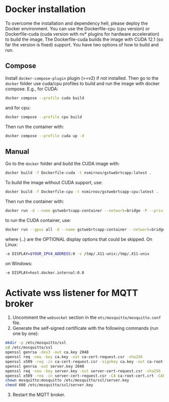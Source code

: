 # Docker installation
To overcome the installation and dependency hell, please deploy the Docker environment. You can use the Dockerfile-cpu (cpu version) or Dockerfile-cuda (cuda version with nv* plugins for hardware acceleration) to build the image. The Dockerfile-cuda builds the image with CUDA 12.1 (so far the version is fixed) support. You have two options of how to build and run.

## Compose
Install `docker-compose-plugin` plugin (>=v2) if not installed. Then go to the `docker` folder use cuda/cpu profiles to build and run the image with docker compose. E.g., for CUDA:
```bash
docker compose --profile cuda build
```
and for cpu:
```bash
docker compose --profile cpu build
```
Then run the container with:
```bash
docker compose --profile cuda up -d
```

## Manual
Go to the `docker` folder and build the CUDA image with:
```bash
docker build -f Dockerfile-cuda -t nsmirnov/gstwebrtcapp:latest .
```
To build the image without CUDA support, use:
```bash
docker build -f Dockerfile-cpu -t nsmirnov/gstwebrtcapp-cpu:latest .
```
Then run the container with:
```bash
docker run -d --name gstwebrtcapp-container --network=bridge -P --privileged --cap-add=NET_ADMIN {..} nsmirnov/gstwebrtcap-cpu:latest bash
```
to run the CUDA container, use:
```bash 
docker run --gpus all -d --name gstwebrtcapp-container --network=bridge -P --privileged --cap-add=NET_ADMIN {..} nsmirnov/gstwebrtcapp:latest bash
```	
where {..} are the OPTIONAL display options that could be skipped. On Linux:
```bash
-e DISPLAY=$YOUR_IPV4_ADDRESS:0 -v /tmp/.X11-unix:/tmp/.X11-unix
```
on Windows:
```bash
-e DISPLAY=host.docker.internal:0.0
```

# Activate wss listener for MQTT broker
1. Uncomment the `websocket` section in the `etc/mosquitto/mosquitto.conf` file.
2. Generate the self-signed certificate with the following commands (run one by one):
```bash
mkdir -p /etc/mosquitto/ssl 
cd /etc/mosquitto/ssl
openssl genrsa -des3 -out ca.key 2048 
openssl req -new -key ca.key -out ca-cert-request.csr -sha256
openssl x509 -req -in ca-cert-request.csr -signkey ca.key -out ca-root-cert.crt -days 365 -sha256
openssl genrsa -out server.key 2048
openssl req -new -key server.key -out server-cert-request.csr -sha256
openssl x509 -req -in server-cert-request.csr -CA ca-root-cert.crt -CAkey ca.key -CAcreateserial -out server.crt -days 360
chown mosquitto:mosquitto /etc/mosquitto/ssl/server.key
chmod 600 /etc/mosquitto/ssl/server.key
```
3. Restart the MQTT broker.

